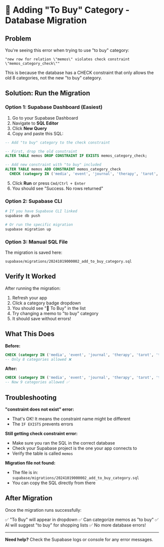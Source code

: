 # 🛒 Adding "To Buy" Category - Database Migration

## Problem

You're seeing this error when trying to use "to buy" category:

```
"new row for relation \"memos\" violates check constraint \"memos_category_check\""
```

This is because the database has a CHECK constraint that only allows the old 8 categories, not the new "to buy" category.

## Solution: Run the Migration

### Option 1: Supabase Dashboard (Easiest)

1. Go to your Supabase Dashboard
2. Navigate to **SQL Editor**
3. Click **New Query**
4. Copy and paste this SQL:

```sql
-- Add "to buy" category to the check constraint

-- First, drop the old constraint
ALTER TABLE memos DROP CONSTRAINT IF EXISTS memos_category_check;

-- Add new constraint with "to buy" included
ALTER TABLE memos ADD CONSTRAINT memos_category_check
  CHECK (category IN ('media', 'event', 'journal', 'therapy', 'tarot', 'todo', 'idea', 'to buy', 'other'));
```

5. Click **Run** or press `Cmd/Ctrl + Enter`
6. You should see "Success. No rows returned"

### Option 2: Supabase CLI

```bash
# If you have Supabase CLI linked
supabase db push

# Or run the specific migration
supabase migration up
```

### Option 3: Manual SQL File

The migration is saved here:

```
supabase/migrations/20241019000002_add_to_buy_category.sql
```

## Verify It Worked

After running the migration:

1. Refresh your app
2. Click a category badge dropdown
3. You should see "🛒 To Buy" in the list
4. Try changing a memo to "to buy" category
5. It should save without errors!

## What This Does

**Before:**

```sql
CHECK (category IN ('media', 'event', 'journal', 'therapy', 'tarot', 'todo', 'idea', 'other'))
-- Only 8 categories allowed ❌
```

**After:**

```sql
CHECK (category IN ('media', 'event', 'journal', 'therapy', 'tarot', 'todo', 'idea', 'to buy', 'other'))
-- Now 9 categories allowed ✅
```

## Troubleshooting

**"constraint does not exist" error:**

- That's OK! It means the constraint name might be different
- The `IF EXISTS` prevents errors

**Still getting check constraint error:**

- Make sure you ran the SQL in the correct database
- Check your Supabase project is the one your app connects to
- Verify the table is called `memos`

**Migration file not found:**

- The file is in: `supabase/migrations/20241019000002_add_to_buy_category.sql`
- You can copy the SQL directly from there

## After Migration

Once the migration runs successfully:

✅ "To Buy" will appear in dropdown
✅ Can categorize memos as "to buy"
✅ AI will suggest "to buy" for shopping lists
✅ No more database errors!

---

**Need help?** Check the Supabase logs or console for any error messages.
